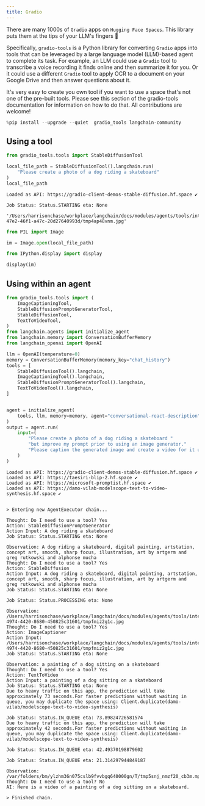```yaml
---
title: Gradio
---
```


There are many 1000s of `Gradio` apps on `Hugging Face Spaces`. This library puts them at the tips of your LLM's fingers 🦾

Specifically, `gradio-tools` is a Python library for converting `Gradio` apps into tools that can be leveraged by a large language model (LLM)-based agent to complete its task. For example, an LLM could use a `Gradio` tool to transcribe a voice recording it finds online and then summarize it for you. Or it could use a different `Gradio` tool to apply OCR to a document on your Google Drive and then answer questions about it.

It's very easy to create you own tool if you want to use a space that's not one of the pre-built tools. Please see this section of the gradio-tools documentation for information on how to do that. All contributions are welcome!

```python
%pip install --upgrade --quiet  gradio_tools langchain-community
```

## Using a tool

```python
from gradio_tools.tools import StableDiffusionTool
```

```python
local_file_path = StableDiffusionTool().langchain.run(
    "Please create a photo of a dog riding a skateboard"
)
local_file_path
```

```output
Loaded as API: https://gradio-client-demos-stable-diffusion.hf.space ✔

Job Status: Status.STARTING eta: None
```

```output
'/Users/harrisonchase/workplace/langchain/docs/modules/agents/tools/integrations/b61c1dd9-47e2-46f1-a47c-20d27640993d/tmp4ap48vnm.jpg'
```

```python
from PIL import Image
```

```python
im = Image.open(local_file_path)
```

```python
from IPython.display import display

display(im)
```

## Using within an agent

```python
from gradio_tools.tools import (
    ImageCaptioningTool,
    StableDiffusionPromptGeneratorTool,
    StableDiffusionTool,
    TextToVideoTool,
)
from langchain.agents import initialize_agent
from langchain.memory import ConversationBufferMemory
from langchain_openai import OpenAI

llm = OpenAI(temperature=0)
memory = ConversationBufferMemory(memory_key="chat_history")
tools = [
    StableDiffusionTool().langchain,
    ImageCaptioningTool().langchain,
    StableDiffusionPromptGeneratorTool().langchain,
    TextToVideoTool().langchain,
]


agent = initialize_agent(
    tools, llm, memory=memory, agent="conversational-react-description", verbose=True
)
output = agent.run(
    input=(
        "Please create a photo of a dog riding a skateboard "
        "but improve my prompt prior to using an image generator."
        "Please caption the generated image and create a video for it using the improved prompt."
    )
)
```

```output
Loaded as API: https://gradio-client-demos-stable-diffusion.hf.space ✔
Loaded as API: https://taesiri-blip-2.hf.space ✔
Loaded as API: https://microsoft-promptist.hf.space ✔
Loaded as API: https://damo-vilab-modelscope-text-to-video-synthesis.hf.space ✔


> Entering new AgentExecutor chain...

Thought: Do I need to use a tool? Yes
Action: StableDiffusionPromptGenerator
Action Input: A dog riding a skateboard
Job Status: Status.STARTING eta: None

Observation: A dog riding a skateboard, digital painting, artstation, concept art, smooth, sharp focus, illustration, art by artgerm and greg rutkowski and alphonse mucha
Thought: Do I need to use a tool? Yes
Action: StableDiffusion
Action Input: A dog riding a skateboard, digital painting, artstation, concept art, smooth, sharp focus, illustration, art by artgerm and greg rutkowski and alphonse mucha
Job Status: Status.STARTING eta: None

Job Status: Status.PROCESSING eta: None

Observation: /Users/harrisonchase/workplace/langchain/docs/modules/agents/tools/integrations/2e280ce4-4974-4420-8680-450825c31601/tmpfmiz2g1c.jpg
Thought: Do I need to use a tool? Yes
Action: ImageCaptioner
Action Input: /Users/harrisonchase/workplace/langchain/docs/modules/agents/tools/integrations/2e280ce4-4974-4420-8680-450825c31601/tmpfmiz2g1c.jpg
Job Status: Status.STARTING eta: None

Observation: a painting of a dog sitting on a skateboard
Thought: Do I need to use a tool? Yes
Action: TextToVideo
Action Input: a painting of a dog sitting on a skateboard
Job Status: Status.STARTING eta: None
Due to heavy traffic on this app, the prediction will take approximately 73 seconds.For faster predictions without waiting in queue, you may duplicate the space using: Client.duplicate(damo-vilab/modelscope-text-to-video-synthesis)

Job Status: Status.IN_QUEUE eta: 73.89824726581574
Due to heavy traffic on this app, the prediction will take approximately 42 seconds.For faster predictions without waiting in queue, you may duplicate the space using: Client.duplicate(damo-vilab/modelscope-text-to-video-synthesis)

Job Status: Status.IN_QUEUE eta: 42.49370198879602

Job Status: Status.IN_QUEUE eta: 21.314297944849187

Observation: /var/folders/bm/ylzhm36n075cslb9fvvbgq640000gn/T/tmp5snj_nmzf20_cb3m.mp4
Thought: Do I need to use a tool? No
AI: Here is a video of a painting of a dog sitting on a skateboard.

> Finished chain.
```

```python

```
